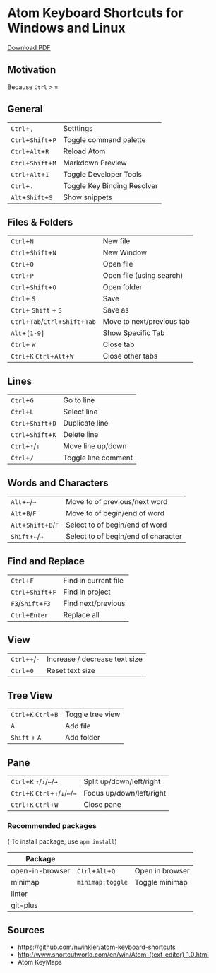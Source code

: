 # Atom Keyboard Shortcuts for Windows and Linux

[Download PDF](https://github.com/zyzo/atom-cheatsheet/raw/master/README.pdf)

## Motivation

Because `Ctrl` > `⌘`
## General

|||
------------ | -------------
|`Ctrl`+`,` | Setttings|
|`Ctrl`+`Shift`+`P` |	Toggle command palette |
|`Ctrl`+`Alt`+`R` | Reload Atom |
|`Ctrl`+`Shift`+`M` | Markdown Preview |
|`Ctrl`+`Alt`+`I` | Toggle Developer Tools |
|`Ctrl`+`.` | Toggle Key Binding Resolver |
|`Alt`+`Shift`+`S` | Show snippets |

## Files & Folders
|||
------------ | -------------
|`Ctrl`+`N`	| New file |
|`Ctrl`+`Shift`+`N`|	New Window |
|`Ctrl`+`O` |	Open file |
|`Ctrl`+`P` |	Open file (using search)|
|`Ctrl`+`Shift`+`O` |	Open folder |
|`Ctrl`+ `S` |	Save |
|`Ctrl`+ `Shift` + `S` |	Save as |
|`Ctrl`+`Tab`/`Ctrl`+`Shift`+`Tab` | Move to next/previous tab|
|`Alt`+`[1-9]` | Show Specific Tab |
|`Ctrl`+ `W` |	Close tab |
|`Ctrl`+`K` `Ctrl`+`Alt`+`W`  | Close other tabs |

## Lines
|||
------------ | -------------
|`Ctrl`+`G`|	Go to line |
|`Ctrl`+`L` |	Select line |
|`Ctrl`+`Shift`+`D` |	Duplicate line|
|`Ctrl`+`Shift`+`K` |	Delete line |
|`Ctrl`+`↑`/`↓` |	Move line up/down |
|`Ctrl`+`/`|	Toggle line comment |

## Words and Characters
|||
------------ | -------------
|`Alt`+`←`/`→`	| Move to of previous/next word |
|`Alt`+`B`/`F`	| Move to of begin/end of word |
|`Alt`+`Shift`+`B`/`F`	| Select to of begin/end of word |
|`Shift`+`←`/`→`	| Select to of begin/end of character |

## Find and Replace
|||
------------ | -------------
|`Ctrl`+`F` |	Find in current file |
|`Ctrl`+`Shift`+`F`	| Find in project |
|`F3`/`Shift`+`F3` | Find next/previous |
|`Ctrl`+`Enter` |	Replace all |

## View
|||
------------ | -------------
|`Ctrl`+`+`/`-` |	Increase / decrease text size |
|`Ctrl`+`0`	| Reset text size |

## Tree View
|||
------------ | -------------
|`Ctrl`+`K` `Ctrl`+`B` |	Toggle tree view |
|`A` | Add file |
|`Shift` + `A` | Add folder |

## Pane
|||
------------ | -------------
|`Ctrl`+`K` `↑`/`↓`/`←`/`→` | Split up/down/left/right |
|`Ctrl`+`K` `Ctrl`+`↑`/`↓`/`←`/`→` | Focus up/down/left/right |
|`Ctrl`+`K` `Ctrl`+`W` | Close pane |

### Recommended packages
( To install package, use `apm install`)

|Package|||
------------ | ------------- | ------------
|open-in-browser |`Ctrl`+`Alt`+`Q` | Open in browser
|minimap | `minimap:toggle` | Toggle minimap |
|linter ||||
|git-plus |||


## Sources
- https://github.com/nwinkler/atom-keyboard-shortcuts
- http://www.shortcutworld.com/en/win/Atom-(text-editor)_1.0.html
- Atom KeyMaps
